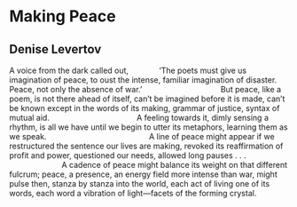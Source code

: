 # Making Peace
## Denise Levertov
A voice from the dark called out,
             ‘The poets must give us
imagination of peace, to oust the intense, familiar
imagination of disaster. Peace, not only
the absence of war.’
                                   But peace, like a poem,
is not there ahead of itself,
can’t be imagined before it is made,
can’t be known except
in the words of its making,
grammar of justice,
syntax of mutual aid.
                                       A feeling towards it,
dimly sensing a rhythm, is all we have
until we begin to utter its metaphors,
learning them as we speak.
                                              A line of peace might appear
if we restructured the sentence our lives are making,
revoked its reaffirmation of profit and power,
questioned our needs, allowed
long pauses . . .
                        A cadence of peace might balance its weight
on that different fulcrum; peace, a presence,
an energy field more intense than war,
might pulse then,
stanza by stanza into the world,
each act of living
one of its words, each word
a vibration of light—facets
of the forming crystal.